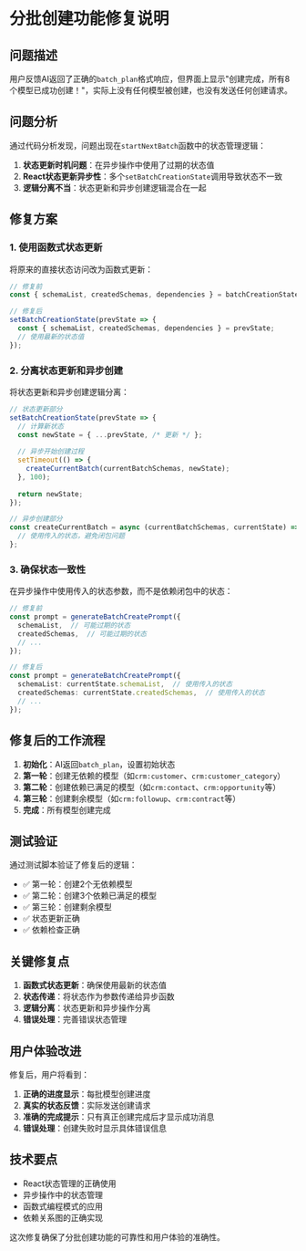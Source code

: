 # 分批创建功能修复说明

## 问题描述

用户反馈AI返回了正确的`batch_plan`格式响应，但界面上显示"创建完成，所有8个模型已成功创建！"，实际上没有任何模型被创建，也没有发送任何创建请求。

## 问题分析

通过代码分析发现，问题出现在`startNextBatch`函数中的状态管理逻辑：

1. **状态更新时机问题**：在异步操作中使用了过期的状态值
2. **React状态更新异步性**：多个`setBatchCreationState`调用导致状态不一致
3. **逻辑分离不当**：状态更新和异步创建逻辑混合在一起

## 修复方案

### 1. 使用函数式状态更新

将原来的直接状态访问改为函数式更新：

```typescript
// 修复前
const { schemaList, createdSchemas, dependencies } = batchCreationState;

// 修复后
setBatchCreationState(prevState => {
  const { schemaList, createdSchemas, dependencies } = prevState;
  // 使用最新的状态值
});
```

### 2. 分离状态更新和异步创建

将状态更新和异步创建逻辑分离：

```typescript
// 状态更新部分
setBatchCreationState(prevState => {
  // 计算新状态
  const newState = { ...prevState, /* 更新 */ };
  
  // 异步开始创建过程
  setTimeout(() => {
    createCurrentBatch(currentBatchSchemas, newState);
  }, 100);
  
  return newState;
});

// 异步创建部分
const createCurrentBatch = async (currentBatchSchemas, currentState) => {
  // 使用传入的状态，避免闭包问题
};
```

### 3. 确保状态一致性

在异步操作中使用传入的状态参数，而不是依赖闭包中的状态：

```typescript
// 修复前
const prompt = generateBatchCreatePrompt({
  schemaList,  // 可能过期的状态
  createdSchemas,  // 可能过期的状态
  // ...
});

// 修复后
const prompt = generateBatchCreatePrompt({
  schemaList: currentState.schemaList,  // 使用传入的状态
  createdSchemas: currentState.createdSchemas,  // 使用传入的状态
  // ...
});
```

## 修复后的工作流程

1. **初始化**：AI返回`batch_plan`，设置初始状态
2. **第一轮**：创建无依赖的模型（如`crm:customer`、`crm:customer_category`）
3. **第二轮**：创建依赖已满足的模型（如`crm:contact`、`crm:opportunity`等）
4. **第三轮**：创建剩余模型（如`crm:followup`、`crm:contract`等）
5. **完成**：所有模型创建完成

## 测试验证

通过测试脚本验证了修复后的逻辑：

- ✅ 第一轮：创建2个无依赖模型
- ✅ 第二轮：创建3个依赖已满足的模型  
- ✅ 第三轮：创建剩余模型
- ✅ 状态更新正确
- ✅ 依赖检查正确

## 关键修复点

1. **函数式状态更新**：确保使用最新的状态值
2. **状态传递**：将状态作为参数传递给异步函数
3. **逻辑分离**：状态更新和异步操作分离
4. **错误处理**：完善错误状态管理

## 用户体验改进

修复后，用户将看到：

1. **正确的进度显示**：每批模型创建进度
2. **真实的状态反馈**：实际发送创建请求
3. **准确的完成提示**：只有真正创建完成后才显示成功消息
4. **错误处理**：创建失败时显示具体错误信息

## 技术要点

- React状态管理的正确使用
- 异步操作中的状态管理
- 函数式编程模式的应用
- 依赖关系图的正确实现

这次修复确保了分批创建功能的可靠性和用户体验的准确性。 